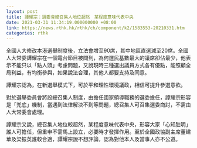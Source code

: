 ```yaml
---
layout: post
title: 譚耀宗：選委會總召集人地位超然　某程度意味代表中央
date: 2021-03-31 11:34:19.000000000 +08:00
link: https://news.rthk.hk/rthk/ch/component/k2/1583553-20210331.htm
categories: rthk
---
```


全國人大修改本港選舉制度後，立法會增至90席，其中地區直選減至20席。全國人大常委譚耀宗在一個電台節目被問到，為何選民基數最大的議席卻佔最少，他表示不能只以「點人頭」考慮問題，又說現時三種選出議員方式各有優點，能照顧全局利益，有均衡參與，如果說法合理，其他人都要支持及同意。

譚耀宗認為，在新選舉模式下，可於平和理性環境議政，相信可提升參選意欲。

對於選舉委員會將設總召集人制度，由擔任國家領導職務的選委擔任，譚耀宗形容是「兜底」機制，當遇到法律解決不到等問題，總召集人可召集選委商討，不需由人大常委會處理。

譚耀宗又說，總召集人地位較超然，某程度意味代表中央，形容大家「心知肚明」誰人可擔任，但重申不需馬上設立，必要時才發揮作用。至於全國政協副主席董建華及梁振英誰較合適，譚耀宗說不想評論，認為對他本人及當事人亦不公道。

